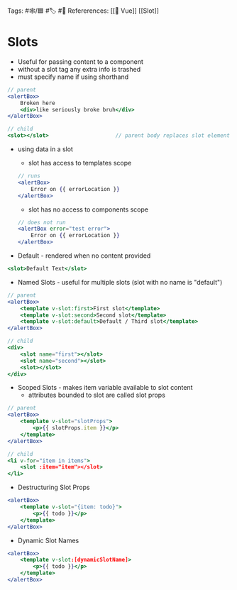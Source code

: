 Tags:  #🕸️/🟦 #🏷️ #📜️ 
Refererences: [[💚 Vue]] [[Slot]]

# Slots

-   Useful for passing content to a component
-   without a slot tag any extra info is trashed
-   must specify name if using shorthand
```jsx
// parent
<alertBox>
	Broken here
	<div>like seriously broke bruh</div>
</alertBox>

// child
<slot></slot>                     // parent body replaces slot element
```

-   using data in a slot
    -   slot has access to templates scope
    ```jsx
    // runs
    <alertBox>
    	Error on {{ errorLocation }}
    </alertBox>
    ```
    
    -   slot has no access to components scope
    ```jsx
    // does not run
    <alertBox error="test error">
    	Error on {{ errorLocation }}
    </alertBox> 
    ```
    
-   Default - rendered when no content provided
```jsx
<slot>Default Text</slot>
```

-   Named Slots - useful for multiple slots (slot with no name is "default")
```jsx
// parent
<alertBox>
	<template v-slot:first>First slot</template>
	<template v-slot:second>Second slot</template>
	<template v-slot:default>Default / Third slot</template>
</alertBox>

// child
<div>
	<slot name="first"></slot>
	<slot name="second"></slot>
	<slot></slot>
</div>
```

-   Scoped Slots - makes item variable available to slot content
    -   attributes bounded to slot are called slot props
```jsx
// parent
<alertBox>
	<template v-slot="slotProps">
		<p>{{ slotProps.item }}</p>
	</template>
</alertBox>

// child
<li v-for="item in items">
	<slot :item="item"></slot>
</li>
```

-   Destructuring Slot Props
```jsx
<alertBox>
	<template v-slot="{item: todo}">
		<p>{{ todo }}</p>
	</template>
</alertBox>
```

-   Dynamic Slot Names
```jsx
<alertBox>
	<template v-slot:[dynamicSlotName]>
		<p>{{ todo }}</p>
	</template>
</alertBox>
```